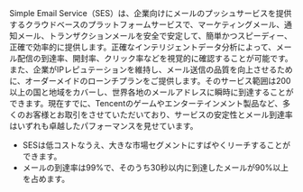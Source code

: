 Simple Email Service（SES）は、企業向けにメールのプッシュサービスを提供するクラウドベースのプラットフォームサービスで、マーケティングメール、通知メール、トランザクションメールを安全で安定して、簡単かつスピーディー、正確で効率的に提供します。正確なインテリジェントデータ分析によって、メール配信の到達率、開封率、クリック率などを視覚的に確認することが可能です。また、企業がIPレピュテーションを維持し、メール送信の品質を向上させるために、オーダーメイドのローンチプランをご提供します。そのサービス範囲は200以上の国と地域をカバーし、世界各地のメールアドレスに瞬時に到達することができます。現在すでに、Tencentのゲームやエンターテインメント製品など、多くのお客様とお取引をさせていただいており、サービスの安定性とメール到達率はいずれも卓越したパフォーマンスを見せています。

- SESは低コストなうえ、大きな市場セグメントにすばやくリーチすることができます。
- メールの到達率は99%で、そのうち30秒以内に到達したメールが90%以上を占めます。

